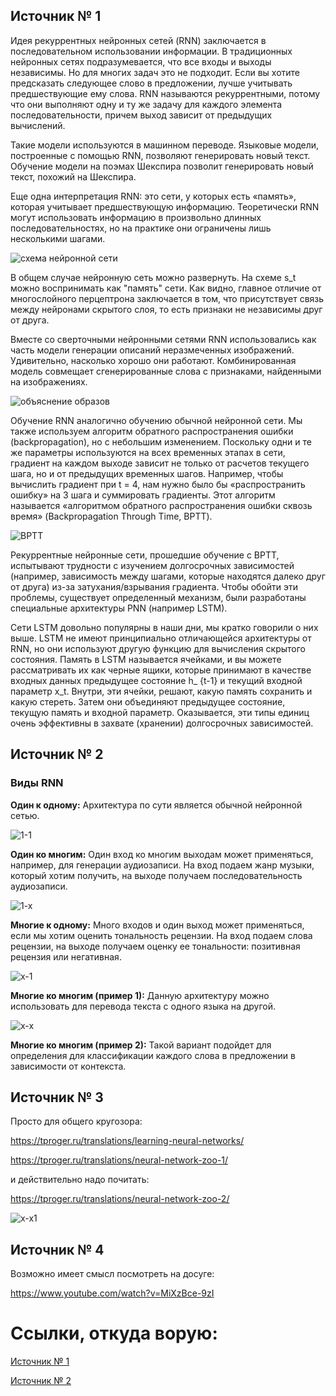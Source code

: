 ## Источник № 1

Идея рекуррентных нейронных сетей (RNN) заключается в последовательном использовании информации. В традиционных нейронных сетях подразумевается, что все входы и выходы независимы. Но для многих задач это не подходит. Если вы хотите предсказать следующее слово в предложении, лучше учитывать предшествующие ему слова. RNN называются рекуррентными, потому что они выполняют одну и ту же задачу для каждого элемента последовательности, причем выход зависит от предыдущих вычислений.

Такие модели используются в машинном переводе. Языковые модели, построенные с помощью RNN, позволяют генерировать новый текст. Обучение модели на поэмах Шекспира позволит генерировать новый текст, похожий на Шекспира.

Еще одна интерпретация RNN: это сети, у которых есть «память», которая учитывает предшествующую информацию. Теоретически RNN могут использовать информацию в произвольно длинных последовательностях, но на практике они ограничены лишь несколькими шагами.

![схема нейронной сети](images/schema.png)

В общем случае нейронную сеть можно развернуть. На схеме s_t можно воспринимать как "память" сети. Как видно, главное отличие от многослойного перцептрона заключается в том, что присутствует связь между нейронами скрытого слоя, то есть признаки не независимы друг от друга.

Вместе со сверточными нейронными сетями RNN использовались как часть модели генерации описаний неразмеченных изображений. Удивительно, насколько хорошо они работают. Комбинированная модель совмещает сгенерированные слова с признаками, найденными на изображениях.

![объяснение образов](images/recognition.png)

Обучение RNN аналогично обучению обычной нейронной сети. Мы также используем алгоритм обратного распространения ошибки (backpropagation), но с небольшим изменением. Поскольку одни и те же параметры используются на всех временных этапах в сети, градиент на каждом выходе зависит не только от расчетов текущего шага, но и от предыдущих временных шагов. Например, чтобы вычислить градиент при t = 4, нам нужно было бы «распространить ошибку» на 3 шага и суммировать градиенты. Этот алгоритм называется «алгоритмом обратного распространения ошибки сквозь время» (Backpropagation Through Time, BPTT).

![BPTT](images/schema1.png)

Рекуррентные нейронные сети, прошедшие обучение с BPTT, испытывают трудности с изучением долгосрочных зависимостей (например, зависимость между шагами, которые находятся далеко друг от друга) из-за затухания/взрывания градиента. Чтобы обойти эти проблемы, существует определенный механизм, были разработаны специальные архитектуры PNN (например LSTM).

Сети LSTM довольно популярны в наши дни, мы кратко говорили о них выше. LSTM не имеют принципиально отличающейся архитектуры от RNN, но они используют другую функцию для вычисления скрытого состояния. Память в LSTM называется ячейками, и вы можете рассматривать их как черные ящики, которые принимают в качестве входных данных предыдущее состояние h_ {t-1} и текущий входной параметр x_t. Внутри, эти ячейки, решают, какую память сохранить и какую стереть. Затем они объединяют предыдущее состояние, текущую память и входной параметр. Оказывается, эти типы единиц очень эффективны в захвате (хранении) долгосрочных зависимостей.

## Источник № 2

### Виды RNN

**Один к одному:** Архитектура по сути является обычной нейронной сетью.

![1-1](images/1-1.png)

**Один ко многим:** Один вход ко многим выходам может применяться, например, для генерации аудиозаписи. На вход подаем жанр музыки, который хотим получить, на выходе получаем последовательность аудиозаписи.

![1-x](images/1-x.png)

**Многие к одному:** Много входов и один выход может применяться, если мы хотим оценить тональность рецензии. На вход подаем слова рецензии, на выходе получаем оценку ее тональности: позитивная рецензия или негативная.

![x-1](images/x-1.png)

**Многие ко многим (пример 1):** Данную архитектуру можно использовать для перевода текста с одного языка на другой.

![x-x](images/x-x.png)

**Многие ко многим (пример 2):** Такой вариант подойдет для определения для классификации каждого слова в предложении в зависимости от контекста.

## Источник № 3

Просто для общего кругозора:

https://tproger.ru/translations/learning-neural-networks/

https://tproger.ru/translations/neural-network-zoo-1/

и действительно надо почитать:

https://tproger.ru/translations/neural-network-zoo-2/

![x-x1](images/x-x1.png)

## Источник № 4

Возможно имеет смысл посмотреть на досуге:

https://www.youtube.com/watch?v=MiXzBce-9zI

# Ссылки, откуда ворую:

[Источник № 1](https://neurohive.io/ru/osnovy-data-science/rekurrentnye-nejronnye-seti/)

[Источник № 2](http://neerc.ifmo.ru/wiki/index.php?title=%D0%A0%D0%B5%D0%BA%D1%83%D1%80%D1%80%D0%B5%D0%BD%D1%82%D0%BD%D1%8B%D0%B5_%D0%BD%D0%B5%D0%B9%D1%80%D0%BE%D0%BD%D0%BD%D1%8B%D0%B5_%D1%81%D0%B5%D1%82%D0%B8)